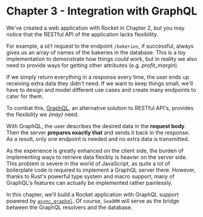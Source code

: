 # Chapter 3 - Integration with GraphQL

We've created a web application with Rocket in Chapter 2, but you may notice that the RESTful API of the application lacks flexibility.

For example, a `GET` request to the endpoint `/bakeries`, if successful, always gives us an array of names of the bakeries in the database. This is a toy implementation to demonstrate how things *could* work, but in reality we also need to provide ways for getting other attributes (e.g. *profit_margin*).

If we simply return everything in a response every time, the user ends up receiving extra data they didn't need. If we want to keep things small, we'll have to design and model different use cases and create many endpoints to cater for them.

To combat this, [GraphQL](https://graphql.org/), an alternative solution to RESTful API's, provides the flexibility we *(may)* need.

With GraphQL, the user describes the desired data in the **request body**. Then the server **prepares exactly that** and sends it back in the response. As a result, only one endpoint is needed and no extra data is transmitted.

As the experience is greatly enhanced on the client side, the burden of implementing ways to retrieve data flexibly is heavier on the server side. This problem is severe in the world of JavaScript, as quite a lot of boilerplate code is required to implement a GraphQL server there. However, thanks to Rust's powerful type system and macro support, many of GraphQL's features can actually be implemented rather painlessly.

In this chapter, we'll build a Rocket application with GraphQL support powered by [`async_graphql`](https://crates.io/crates/async-graphql). Of course, `SeaORM` will serve as the bridge between the GraphQL resolvers and the database.
